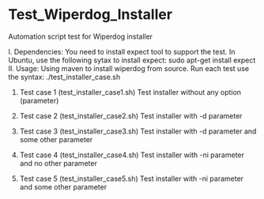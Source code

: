 Test_Wiperdog_Installer
=======================

Automation script test for Wiperdog installer

I. Dependencies:
You need to install expect tool to support the test. In Ubuntu, use the following sytax to install expect:
   sudo apt-get install expect
II. Usage:
Using maven to install wiperdog from source. 
Run each test use the syntax:
./test_installer_case<n>.sh <full-path-to-installer-jar-file>

1. Test case 1 (test_installer_case1.sh)
Test installer without any option (parameter)

2. Test case 2 (test_installer_case2.sh)
Test installer with -d parameter

3. Test case 3 (test_installer_case3.sh)
Test installer with -d parameter and some other parameter

4. Test case 4 (test_installer_case4.sh)
Test installer with -ni parameter and no other parameter

5. Test case 5 (test_installer_case5.sh)
Test installer with -ni parameter and some other parameter
